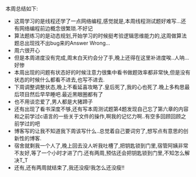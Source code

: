 本周总结如下:

* 这周学习的是线程还学了一点网络编程,感觉就是,本周线程测试题好难写...还有网络编程前边概念很繁琐.不好记
* 算法题练习的是动态规划,开始学习的时候挺考验逻辑思维能力的,这周做算法题总出现找不出bug来的Answer Wrong...
* 周六很开心
* 但是本周进度没有完成,周末白天约会分了手,晚上还得在这里补进度唉..人呐...好惨
* 本周出现的问题有状态好的时候注意力很集中看书做题效率都非常快,但是没有状态的时候什么都看不进去,也写不进去.
* 下周调整调整状态,晚上不看延喜攻略了.皇后死了,我的心也死了.晚上多构思最后项目然后早早睡吧.最近黑眼圈都有了
* 也不用谈恋爱了,男人都是大猪蹄子
* 还有出现了看书深度不够,还有写本周测试题第4题发现自己忘了第六章的内容和之前学过c语言的一些关于文件的操作,啊我的记忆力啊..有空多回顾回顾之前学过的吧
* 博客写的让我不知道我下周该写什么..总觉着自己要词穷了,想写点有意思的创新性的博客.
* 宿舍就剩我一个人了,晚上回去没人听我吐槽了,把钥匙锁到门里,宿管阿姨非常不友好,等了一个小时才进了门.还有两周,预估还会把钥匙锁到门里,不知怎么解决T_T
* 还有,还有两周就结束了,我还没瘦!我怎么还没瘦!!
